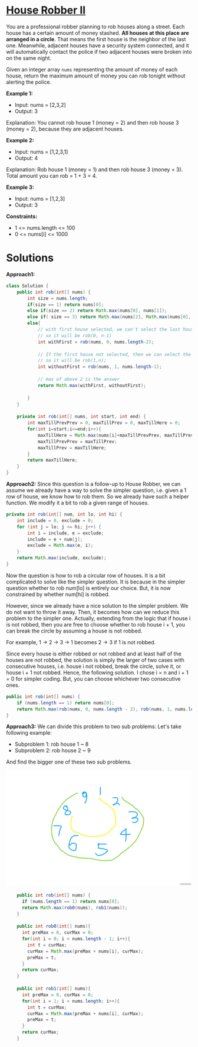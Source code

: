 # [House Robber II](https://leetcode.com/problems/house-robber-ii/)

You are a professional robber planning to rob houses along a street. 
Each house has a certain amount of money stashed. 
**All houses at this place are arranged in a circle**. 
That means the first house is the neighbor of the last one. 
Meanwhile, adjacent houses have a security system connected, 
and it will automatically contact the police if two adjacent houses were broken into on the same night.

Given an integer array `nums` representing the amount of money of each house, 
return the maximum amount of money you can rob tonight without alerting the police.

**Example 1:**

- Input: nums = [2,3,2]
- Output: 3

Explanation: You cannot rob house 1 (money = 2) and then rob house 3 (money = 2), because they are adjacent houses.

**Example 2:**

- Input: nums = [1,2,3,1]
- Output: 4

Explanation: Rob house 1 (money = 1) and then rob house 3 (money = 3).
Total amount you can rob = 1 + 3 = 4.

**Example 3:**

- Input: nums = [1,2,3]
- Output: 3


**Constraints:**

- 1 <= nums.length <= 100
- 0 <= nums[i] <= 1000

# Solutions

**Approach1:** 

```java
class Solution {
    public int rob(int[] nums) {
        int size = nums.length;
        if(size == 1) return nums[0];
        else if(size == 2) return Math.max(nums[0], nums[1]);
        else if( size == 3) return Math.max(nums[2], Math.max(nums[0], nums[1]));
        else{
            // with first house selected, we can't select the last house. 
            // so it will be rob(0, n-1)
            int withFirst = rob(nums, 0, nums.length-2);

            // If the first house not selected, then we can select the last house
            // so it will be rob(1,n); 
            int withoutFirst = rob(nums, 1, nums.length-1);

            // max of above 2 is the answer
            return Math.max(withFirst, withoutFirst);

        } 
    }

    private int rob(int[] nums, int start, int end) {
        int maxTillPrevPrev = 0, maxTillPrev = 0, maxTillHere = 0;
        for(int i=start;i<=end;i++){
            maxTillHere = Math.max(nums[i]+maxTillPrevPrev, maxTillPrev);
            maxTillPrevPrev = maxTillPrev;
            maxTillPrev = maxTillHere;
        }
        return maxTillHere;
    }
}
```

**Approach2:**
Since this question is a follow-up to House Robber, we can assume we already have a way to solve the simpler question, 
i.e. given a 1 row of house, we know how to rob them.
So we already have such a helper function. We modify it a bit to rob a given range of houses.

```java
private int rob(int[] num, int lo, int hi) {
    int include = 0, exclude = 0;
    for (int j = lo; j <= hi; j++) {
        int i = include, e = exclude;
        include = e + num[j];
        exclude = Math.max(e, i);
    }
    return Math.max(include, exclude);
}
```
Now the question is how to rob a circular row of houses. It is a bit complicated to solve like the simpler question. 
It is because in the simpler question whether to rob num[lo] is entirely our choice. But, it is now constrained by whether num[hi] is robbed.

However, since we already have a nice solution to the simpler problem. 
We do not want to throw it away. Then, it becomes how can we reduce this problem to the simpler one. 
Actually, extending from the logic that if house i is not robbed, then you are free to choose whether to rob house i + 1, you can break the circle by assuming a house is not robbed.

For example, 1 -> 2 -> 3 -> 1 becomes 2 -> 3 if 1 is not robbed.

Since every house is either robbed or not robbed and at least half of the houses are not robbed, the solution is simply the larger of two cases with consecutive houses, 
i.e. house i not robbed, break the circle, solve it, or house i + 1 not robbed. Hence, the following solution. I chose i = n and i + 1 = 0 for simpler coding. 
But, you can choose whichever two consecutive ones.
```java
public int rob(int[] nums) {
    if (nums.length == 1) return nums[0];
    return Math.max(rob(nums, 0, nums.length - 2), rob(nums, 1, nums.length - 1));
}
```

**Approach3:**
We can divide this problem to two sub problems:
Let's take following example:
- Subproblem 1: rob house 1 ~ 8
- Subproblem 2: rob house 2 ~ 9

And find the bigger one of these two sub problems.

![img_1.png](img_1.png)

```java
    public int rob(int[] nums) {
      if (nums.length == 1) return nums[0];  
      return Math.max(rob0(nums), rob1(nums));
    }
    
    public int rob0(int[] nums){
      int preMax = 0, curMax = 0;
      for(int i = 0; i < nums.length - 1; i++){
        int t = curMax;
        curMax = Math.max(preMax + nums[i], curMax);
        preMax = t;  
      }  
      return curMax;
    }
    
    public int rob1(int[] nums){
      int preMax = 0, curMax = 0;
      for(int i = 1; i < nums.length; i++){
        int t = curMax;
        curMax = Math.max(preMax + nums[i], curMax);
        preMax = t;  
      }  
      return curMax;  
    }
```